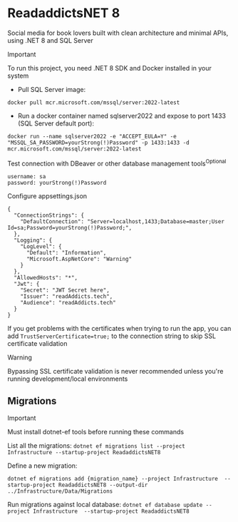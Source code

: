 # ReadaddictsNET 8
Social media for book lovers built with clean architecture and minimal APIs, using .NET 8 and SQL Server

> [!IMPORTANT]
> To run this project, you need .NET 8 SDK and Docker installed in your system

* Pull SQL Server image:

```docker pull mcr.microsoft.com/mssql/server:2022-latest```

* Run a docker container named sqlserver2022 and expose to port 1433 (SQL Server default port):

```
docker run --name sqlserver2022 -e "ACCEPT_EULA=Y" -e "MSSQL_SA_PASSWORD=yourStrong(!)Password" -p 1433:1433 -d mcr.microsoft.com/mssql/server:2022-latest
```

Test connection with DBeaver or other database management tools<sup>Optional</sup>

```
username: sa
password: yourStrong(!)Password
```

Configure appsettings.json
```
{
  "ConnectionStrings": {
    "DefaultConnection": "Server=localhost,1433;Database=master;User Id=sa;Password=yourStrong(!)Password;",
  },
  "Logging": {
    "LogLevel": {
      "Default": "Information",
      "Microsoft.AspNetCore": "Warning"
    }
  },
  "AllowedHosts": "*",
  "Jwt": {
    "Secret": "JWT Secret here",
    "Issuer": "readAddicts.tech",
    "Audience": "readAddicts.tech"
  }
}
```

If you get problems with the certificates when trying to run the app, you can add ```TrustServerCertificate=true;``` to the connection string to skip SSL certificate validation

> [!WARNING]
> Bypassing SSL certificate validation is never recommended unless you're running development/local environments

## Migrations
> [!IMPORTANT]
> Must install dotnet-ef tools before running these commands

List all the migrations:
```dotnet ef migrations list --project Infrastructure --startup-project ReadaddictsNET8```

Define a new migration:
```
dotnet ef migrations add {migration_name} --project Infrastructure  --startup-project ReadaddictsNET8 --output-dir ../Infrastructure/Data/Migrations
```

Run migrations against local database:
```dotnet ef database update --project Infrastructure  --startup-project ReadaddictsNET8```
